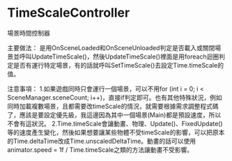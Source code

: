 # TimeScaleController
場景時間控制器

主要做法：
是用OnSceneLoaded和OnSceneUnloaded判定是否載入或關閉場景並呼叫UpdateTimeScale()，然後UpdateTimeScale()裡面是用foreach迴圈判定是否有運行特定場景，有的話就呼叫SetTimeScale()去設定Time.timeScale的值。

注意事項：
1.如果遊戲同時只會運行一個場景，可以不用for (int i = 0; i < SceneManager.sceneCount; i++)，直接if判定即可。也有其他特殊狀況，例如同時加載複數場景，且都需要改timeScale的情況，就需要根據需求調整程式碼了，應該是要設定優先級，我這邊因為其中一個場景(Main)都是預設速度，所以不會有這狀況。
2.Time.timeScale會讓動畫、物理、Update()、FixedUpdate() 等的速度產生變化，然後如果想要讓某些物體不受timeScale的影響，可以把原本的Time.deltaTime改成Time.unscaledDeltaTime。動畫的話可以使用animator.speed = 1f / Time.timeScale之類的方法讓動畫不受影響。
